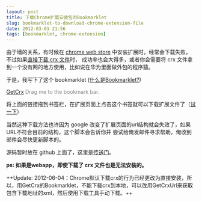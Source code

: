 ```yaml
---
layout: post
title: 下载Chrome扩展安装包的Bookmarklet
slug: bookmarklet-to-download-chrome-extension-file
date: 2012-03-01 21:56
tags: [bookmarklet, chrome-extension]
---
```


由于墙的关系，有时候在 [chrome web store][1] 中安装扩展时，经常会下载失败，不过如果[直接下载 crx 文件][2]时，
成功率也会大得多，或者你会需要将 crx 文件拿到一个没有网的地方使用，比如说在华为里面做外包的程序猿。

于是，我写下了这个 bookmarklet ([什么是Bookmarklet?][3])

<a title="Download Chrome Extension File" href="javascript:(function() {try {var prefix = /^https?\:\/\/chrome\.google\.com\/webstore\/detail\//;if (!prefix.test(window.location.toString())) {throw new Error('Not a valid chrome extension page url.');}var crxId = window.location.pathname.split('/')[3];var crxUrl = 'https://clients2.google.com/service/update2/crx?response=redirect&amp;x=id%253D' + crxId + '%2526uc';window.location =  crxUrl;} catch (e) {if (confirm('Not a chrome extension page, contact author for help')) {document.location  = 'mailto:greatghoul@gmail.com?'+ 'subject=' + encodeURI('Need help for bookmarklet: downcrx')+ '&amp;body=' + encodeURI(document.location) + encodeURI('\nError: ' + e.message);}}})();void(0);">GetCrx</a> <span style="color: #888888;">Drag me to the bookmark bar.</span>

将上面的链接拖到书签栏，在扩展页面上点击这个书签就可以下载扩展文件了（[试一下][4]）

当然这种下载方法也许因为 google 改变了扩展页面的url结构就会失效了，如果URL不符合目前的结构，这个脚本会告诉你并
尝试给俺发邮件寻求帮助，俺收到邮件会尽快更新脚本的。

源码暂时放在 github 上面了，这里是[传送门][5]。

**ps: 如果是webapp，即使下载了 crx 文件也是无法安装的。**

++Update: 2012-06-04：Chrome默认下载crx的行为已经更改为直接安装，所以，用GetCrx的Bookmarklet，不能下载crx到本地，可以改用GetCrxUrl来获取包含下载地址的xml，然后使用下载工具手动下载。++

[1]: https://chrome.google.com/webstore/
[2]: http://xy7.cn/blog/post/63.html
[3]: http://en.wikipedia.org/wiki/Bookmarklet
[4]: https://chrome.google.com/webstore/detail/nckgahadagoaajjgafhacjanaoiihapd?utm_source=chrome-ntp-icon
[5]: https://github.com/greatghoul/G2WLab/tree/master/downcrx-bookmarklet
